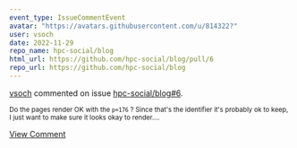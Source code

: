 ```yaml
---
event_type: IssueCommentEvent
avatar: "https://avatars.githubusercontent.com/u/814322?"
user: vsoch
date: 2022-11-29
repo_name: hpc-social/blog
html_url: https://github.com/hpc-social/blog/pull/6
repo_url: https://github.com/hpc-social/blog
---
```


<a href='https://github.com/vsoch' target='_blank'>vsoch</a> commented on issue <a href='https://github.com/hpc-social/blog/pull/6' target='_blank'>hpc-social/blog#6</a>.

<small>Do the pages render OK with the `p=176` ? Since that's the identifier it's probably ok to keep, I just want to make sure it looks okay to render....</small>

<a href='https://github.com/hpc-social/blog/pull/6' target='_blank'>View Comment</a>